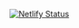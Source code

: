 [![Netlify Status](https://api.netlify.com/api/v1/badges/9fafb04e-5b12-4a48-906b-7ab200881b72/deploy-status)](https://app.netlify.com/sites/hammaslahteenoja/deploys)